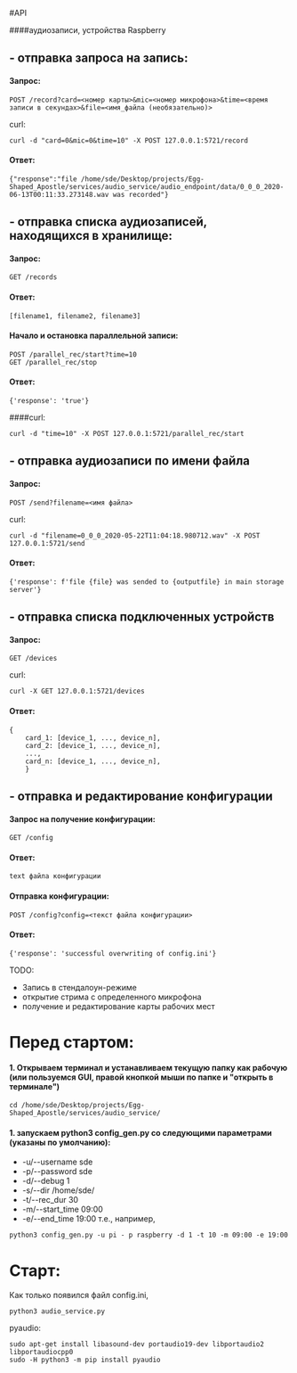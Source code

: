 #API

####аудиозаписи, устройства Raspberry

## - отправка запроса на запись:

#### Запрос:
```
POST /record?card=<номер карты>&mic=<номер микрофона>&time=<время записи в секундах>&file=<имя_файла (необязательно)>
```
curl:
```
curl -d "card=0&mic=0&time=10" -X POST 127.0.0.1:5721/record
```
#### Ответ:
```
{"response":"file /home/sde/Desktop/projects/Egg-Shaped_Apostle/services/audio_service/audio_endpoint/data/0_0_0_2020-06-13T00:11:33.273148.wav was recorded"}
```

## - отправка списка аудиозаписей, находящихся в хранилище:
#### Запрос:
```
GET /records
```
#### Ответ:
```
[filename1, filename2, filename3]
```

#### Начало и остановка параллельной записи:
```
POST /parallel_rec/start?time=10
GET /parallel_rec/stop
```
#### Ответ:

```
{'response': 'true'}
```
####curl:
```
curl -d "time=10" -X POST 127.0.0.1:5721/parallel_rec/start
```

## - отправка аудиозаписи по имени файла
#### Запрос:
```
POST /send?filename=<имя файла>
```
curl:
```
curl -d "filename=0_0_0_2020-05-22T11:04:18.980712.wav" -X POST 127.0.0.1:5721/send
```
#### Ответ:
```
{'response': f'file {file} was sended to {outputfile} in main storage server'}
```

## - отправка списка подключенных устройств 
#### Запрос:
```
GET /devices
```
curl:
```
curl -X GET 127.0.0.1:5721/devices
```
#### Ответ:

```
{
    card_1: [device_1, ..., device_n],
    card_2: [device_1, ..., device_n],
    ...,
    card_n: [device_1, ..., device_n],
    }
```

## - отправка и редактирование конфигурации
#### Запрос на получение конфигурации:
```
GET /config
```
#### Ответ:

```
text файла конфигурации
```
#### Отправка конфигурации:
```
POST /config?config=<текст файла конфигурации>
```
#### Ответ:

```
{'response': 'successful overwriting of config.ini'}
```

TODO:
- Запись в стендалоун-режиме
- открытие стрима с определенного микрофона
- получение и редактирование карты рабочих мест


# Перед стартом:
#### 1. Открываем терминал и устанавливаем текущую папку как рабочую (или пользуемся GUI, правой кнопкой мыши по папке и "открыть в терминале")
```buildoutcfg
cd /home/sde/Desktop/projects/Egg-Shaped_Apostle/services/audio_service/
```
#### 1. запускаем python3 config_gen.py со следующими параметрами (указаны по умолчанию):
- -u/--username sde
- -p/--password sde
- -d/--debug 1
- -s/--dir /home/sde/
- -t/--rec_dur 30
- -m/--start_time 09:00
- -e/--end_time 19:00
т.е., например,
```buildoutcfg
python3 config_gen.py -u pi - p raspberry -d 1 -t 10 -m 09:00 -e 19:00
```
# Старт:
Как только появился файл config.ini,
```buildoutcfg
python3 audio_service.py
```

pyaudio:
```
sudo apt-get install libasound-dev portaudio19-dev libportaudio2 libportaudiocpp0
sudo -H python3 -m pip install pyaudio
```